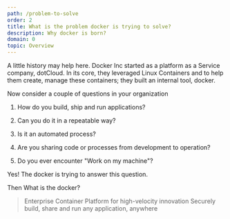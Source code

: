 ```yaml
---
path: /problem-to-solve
order: 2
title: What is the problem docker is trying to solve?
description: Why docker is born?
domain: 0
topic: Overview
---
```


A little history may help here. Docker Inc started as a platform as a Service company, dotCloud. In its core, they leveraged Linux Containers and to help them create, manage these containers; they built an internal tool, docker.

Now consider a couple of questions in your organization

1. How do you build, ship and run applications?

2. Can you do it in a repeatable way?

3. Is it an automated process?

4. Are you sharing code or processes from development to operation?

5. Do you ever encounter "Work on my machine"?

Yes! The docker is trying to answer this question.

Then What is the docker?

> Enterprise Container Platform for high-velocity innovation
> Securely build, share and run any application, anywhere
<!--end-->